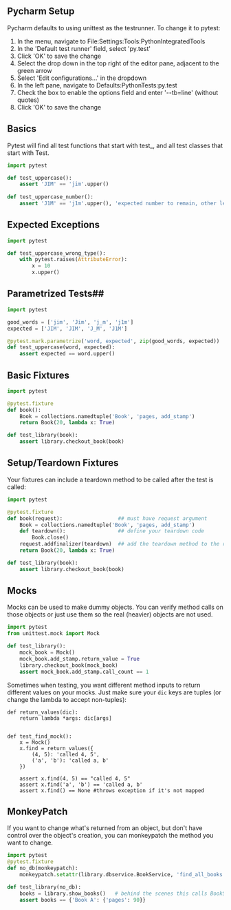 ## Pycharm Setup ##
Pycharm defaults to using unittest as the testrunner. To change it to pytest:

1. In the menu, navigate to File:Settings:Tools:PythonIntegratedTools
2. In the 'Default test runner' field, select 'py.test'
3. Click 'OK' to save the change
4. Select the drop down in the top right of the editor pane, adjacent to the green arrow
5. Select 'Edit configurations...' in the dropdown
6. In the left pane, navigate to Defaults:PythonTests:py.test
7. Check the box to enable the options field and enter '--tb=line' (without quotes)
8. Click 'OK' to save the change

## Basics ##
Pytest will find all test functions that start with test_, and all test classes that start with Test.

```python
import pytest

def test_uppercase():
    assert 'JIM' == 'jim'.upper()
    
def test_uppercase_number():
    assert 'J1M' == 'j1m'.upper(), 'expected number to remain, other letters to be uppercase'
```

## Expected Exceptions ##
```python
import pytest

def test_uppercase_wrong_type():
    with pytest.raises(AttributeError):
        x = 10
        x.upper()
```

## Parametrized Tests##
```python
import pytest

good_words = ['jim', 'Jim', 'j_m', 'j1m']
expected = ['JIM', 'JIM', 'J_M', 'J1M']

@pytest.mark.parametrize('word, expected', zip(good_words, expected))
def test_uppercase(word, expected):
    assert expected == word.upper()
```

## Basic Fixtures ##
```python
import pytest

@pytest.fixture
def book():
    Book = collections.namedtuple('Book', 'pages, add_stamp')
    return Book(20, lambda x: True)

def test_library(book):
    assert library.checkout_book(book)
```

## Setup/Teardown Fixtures ##
Your fixtures can include a teardown method to be called after the test is called:
```python
import pytest

@pytest.fixture
def book(request):                  ## must have request argument
    Book = collections.namedtuple('Book', 'pages, add_stamp')
    def teardown():                 ## define your teardown code
        Book.close()
    request.addfinalizer(teardown)  ## add the teardown method to the request object
    return Book(20, lambda x: True)

def test_library(book):
    assert library.checkout_book(book)
```

## Mocks ##
Mocks can be used to make dummy objects. You can verify method calls on those objects or just use them so the real (heavier) objects are not used.

```python
import pytest
from unittest.mock import Mock

def test_library():
    mock_book = Mock()
    mock_book.add_stamp.return_value = True
    library.checkout_book(mock_book)
    assert mock_book.add_stamp.call_count == 1
```

Sometimes when testing, you want different method inputs to return different values on your mocks. Just make sure your `dic` keys are tuples (or change the lambda to accept non-tuples):
```
def return_values(dic):
    return lambda *args: dic[args]


def test_find_mock():
    x = Mock()
    x.find = return_values({
        (4, 5): 'called 4, 5',
        ('a', 'b'): 'called a, b'
    })

    assert x.find(4, 5) == "called 4, 5"
    assert x.find('a', 'b') == 'called a, b'
    assert x.find() == None #throws exception if it's not mapped
```

## MonkeyPatch ##
If you want to change what's returned from an object, but don't have control over the object's creation, you can monkeypatch the method you want to change.
```python
import pytest
@pytest.fixture
def no_db(monkeypatch):
    monkeypatch.setattr(library.dbservice.BookService, 'find_all_books', lambda: {'Book A': {'pages': 90}})

def test_library(no_db):
    books = library.show_books()   # behind the scenes this calls BookService.find_all_books()
    assert books == {'Book A': {'pages': 90}}
```
